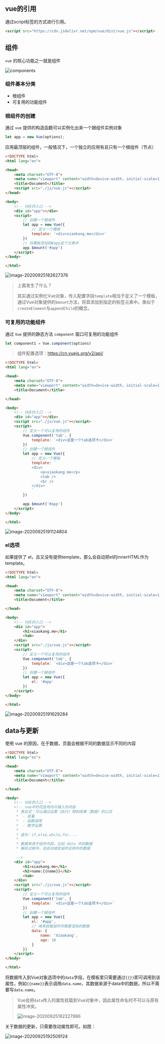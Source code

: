 ## vue的引用

通过script标签的方式进行引用。

```html
<script src="https://cdn.jsdelivr.net/npm/vue/dist/vue.js"></script>
```

## 组件

`vue` 的核心功能之一就是组件

![components](https://files.alexhchu.com/2020/09/25/e859876073882.png)

### 组件基本分类

- 根组件
- 可复用的功能组件

### 根组件的创建

通过 `vue` 提供的构造函数可以实例化出来一个跟组件实例对象

```js
let app = new Vue(options);
```

应用最顶层的组件，一般情况下，一个独立的应用有且只有一个根组件（节点）

```html
<!DOCTYPE html>
<html lang="en">

<head>
    <meta charset="UTF-8">
    <meta name="viewport" content="width=device-width, initial-scale=1.0">
    <title>Document</title>
    <script src="./js/vue.js"></script>
</head>

<body>
    <!-- VUE的入口 -->
    <div id="app"></div>
    <script>
        // 创建一个根组件
        let app = new Vue({
            // 定义一个模板
            template: '<div>xiaokang.me</div>'
        })
        // 将模板添加到#app这个元素中
        app.$mount('#app')
    </script>
</body>

</html>
```

![image-20200925182627376](https://files.alexhchu.com/2020/09/25/a8b8d93e4f28d.png)

> 上面发生了什么？
>
> 其实通过实例化Vue对象，传入配置字段`template`相当于定义了一个模板，通过Vue对象提供的`$mount`方法，将其添加到指定的标签元素中。类似于`createElement`与`appendChild`的概念。

### 可复用的功能组件

通过 `Vue` 提供的静态方法 `component` 窗口可复用的功能组件

```js
let component1 = Vue.component(options)
```

> 组件配置选项：https://cn.vuejs.org/v2/api/

```html
<!DOCTYPE html>
<html lang="en">

<head>
    <meta charset="UTF-8">
    <meta name="viewport" content="width=device-width, initial-scale=1.0">
    <title>Document</title>

</head>

<body>
    <!-- VUE的入口 -->
    <div id="app"></div>
    <script src="./js/vue.js"></script>
    <script>
        // 定义一个可以复用的组件
        Vue.component('tab', {
            template: `<div>这是一个tab选项卡</div>`
        })
        // 创建一个根组件
        let app = new Vue({
            // 定义一个模板
            template: `
            <div>
                <p>xiaokang.me</p> 
                <tab />
                <br />
            </div>
            `
        })

        app.$mount('#app')
    </script>
</body>

</html>
```

![image-20200925191124804](https://files.alexhchu.com/2020/09/25/54bbbe75b3fe6.png)

### el选项

如果提供了 el，且又没有提供template，那么会自动把el的innerHTML作为template。

```html
<!DOCTYPE html>
<html lang="en">

<head>
    <meta charset="UTF-8">
    <meta name="viewport" content="width=device-width, initial-scale=1.0">
    <title>Document</title>

</head>

<body>
    <!-- VUE的入口 -->
    <div id="app">
        <h1>xiaokang.me</h1>
        <tab>
    </div>
    <script src="./js/vue.js"></script>
    <script>
        // 定义一个可以复用的组件
        Vue.component('tab', {
            template: `<div>这是一个tab选项卡</div>`
        })
        // 创建一个根组件
        let app = new Vue({
            el: '#app'
        })
    </script>
</body>

</html>
```

![image-20200925191629284](https://files.alexhchu.com/2020/09/25/6171ced2f49b8.png)



## data与更新

使用 vue 的原因，在于数据，页面会根据不同的数据显示不同的内容

```html
<!DOCTYPE html>
<html lang="en">

<head>
    <meta charset="UTF-8">
    <meta name="viewport" content="width=device-width, initial-scale=1.0">
    <title>Document</title>

</head>

<body>
    <!-- VUE的入口 -->
    <!-- vue中的花括号内可填入的内容
     * 表达式：可以通过运算（执行）得到结果（数据）的公式
     *  - 变量
     *  - 函数调用
     *  - 数学运算
     *
     * 语句：if,else,while,for....
     *
     * 数据来源于组件内部，比如 data 中的数据
     * 解析过程中，会自动绑定组件实例中的数据

     -->
    <div id="app">
        <h1>xiaokang.me</h1>
        <h2>name:{{name}}</h2>
        <tab>
    </div>
    <script src="./js/vue.js"></script>
    <script>
        // 定义一个可以复用的组件
        Vue.component('tab', {
            template: `<div>这是一个tab选项卡</div>`
        })
        // 创建一个根组件
        let app = new Vue({
            el: '#app',
            // 用来挂载组件所需要渲染的数据
            data: {
                name: 'Xioakang',
                age: 18
            }
        })
    </script>
</body>

</html>
```

将数据传入到Vue对象选项中的`data`字段，在模板里只需要通过`{{}}`即可调用到该属性，例如`{{name}}`表示调用`data.name`，其数据来源于data中的数据，所以不需要写`data.name`。

> Vue会把`data`传入的属性挂载到Vue对象中，因此属性命名时不可以与原有属性冲突。
>
> ![image-20200925192227986](https://files.alexhchu.com/2020/09/25/49c55a5cf6a43.png)

关于数据的更新，只需要改动属性即可。如图：

![image-20200925192509124](https://files.alexhchu.com/2020/09/25/c32eb08ffe3c9.gif)

